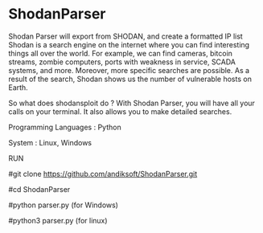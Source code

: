 # ShodanParser
Shodan Parser will export from SHODAN, and create a formatted IP list
Shodan is a search engine on the internet where you can find interesting things all over the world. For example, we can find cameras, bitcoin streams, zombie computers, ports with weakness in service, SCADA systems, and more. Moreover, more specific searches are possible. As a result of the search, Shodan shows us the number of vulnerable hosts on Earth.

So what does shodansploit do ?
With Shodan Parser, you will have all your calls on your terminal. It also allows you to make detailed searches.


Programming Languages :
Python

System :
Linux, Windows

RUN

#git clone https://github.com/andiksoft/ShodanParser.git 

#cd ShodanParser 

#python parser.py (for Windows) 

#python3 parser.py (for linux)
